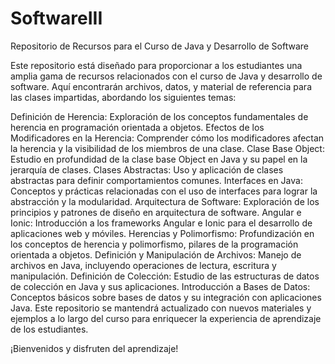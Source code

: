 # SoftwareIII
Repositorio de Recursos para el Curso de Java y Desarrollo de Software

Este repositorio está diseñado para proporcionar a los estudiantes una amplia gama de recursos relacionados con el curso de Java y desarrollo de software. Aquí encontrarán archivos, datos, y material de referencia para las clases impartidas, abordando los siguientes temas:

Definición de Herencia: Exploración de los conceptos fundamentales de herencia en programación orientada a objetos.
Efectos de los Modificadores en la Herencia: Comprender cómo los modificadores afectan la herencia y la visibilidad de los miembros de una clase.
Clase Base Object: Estudio en profundidad de la clase base Object en Java y su papel en la jerarquía de clases.
Clases Abstractas: Uso y aplicación de clases abstractas para definir comportamientos comunes.
Interfaces en Java: Conceptos y prácticas relacionadas con el uso de interfaces para lograr la abstracción y la modularidad.
Arquitectura de Software: Exploración de los principios y patrones de diseño en arquitectura de software.
Angular e Ionic: Introducción a los frameworks Angular e Ionic para el desarrollo de aplicaciones web y móviles.
Herencias y Polimorfismo: Profundización en los conceptos de herencia y polimorfismo, pilares de la programación orientada a objetos.
Definición y Manipulación de Archivos: Manejo de archivos en Java, incluyendo operaciones de lectura, escritura y manipulación.
Definición de Colección: Estudio de las estructuras de datos de colección en Java y sus aplicaciones.
Introducción a Bases de Datos: Conceptos básicos sobre bases de datos y su integración con aplicaciones Java.
Este repositorio se mantendrá actualizado con nuevos materiales y ejemplos a lo largo del curso para enriquecer la experiencia de aprendizaje de los estudiantes.

¡Bienvenidos y disfruten del aprendizaje!
